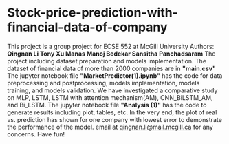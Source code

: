# Stock-price-prediction-with-financial-data-of-company
This project is a group project for ECSE 552 at McGill University
Authors: 
  **Qingnan Li
  Tony Xu
  Manas Manoj Bedekar
  Sansitha Panchadsaram**
The project including dataset preparation and models implementation. The dataset of financial data of more than 2000 companies are in **"main.csv"**
The jupyter notebook file **"MarketPredictor(1).ipynb"** has the code for data preprocessing and postprocessing, models implementation, models training, and models validation. We have investigated a comparative study on MLP, LSTM, LSTM with attention mechanism(AM), CNN_BiLSTM_AM, and Bi_LSTM.
The jupyter notebook file **"Analysis (1)"** has the code to generate results including plot, tables, etc. In the very end, the plot of real vs. prediction has shown for one company with lowest error to demonstrate the performance of the model.
email at qingnan.li@mail.mcgill.ca for any concerns.
Have fun!
